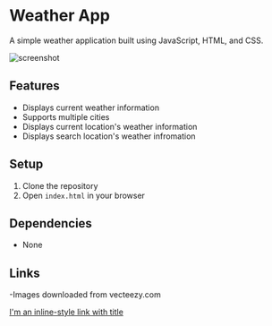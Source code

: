 # Weather App
A simple weather application built using JavaScript, HTML, and CSS.

![screenshot](https://github.com/user-attachments/assets/e800b33d-f004-46cf-b75f-d5c5565f57ab)


## Features

- Displays current weather information
- Supports multiple cities
- Displays current location's weather information
- Displays search location's weather infromation

## Setup

1. Clone the repository
2. Open `index.html` in your browser

## Dependencies

- None

## Links

-Images downloaded from vecteezy.com

[I'm an inline-style link with title](https://www.vecteezy.com/ "vecteezy's Homepage")
